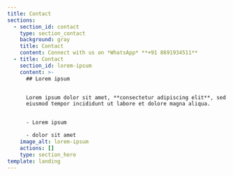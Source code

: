 ```yaml
---
title: Contact
sections:
  - section_id: contact
    type: section_contact
    background: gray
    title: Contact
    content: Connect with us on *WhatsApp* **+91 8691934511**
  - title: Contact
    section_id: lorem-ipsum
    content: >-
      ## Lorem ipsum


      Lorem ipsum dolor sit amet, **consectetur adipiscing elit**, sed do
      eiusmod tempor incididunt ut labore et dolore magna aliqua.


      - Lorem ipsum

      - dolor sit amet
    image_alt: lorem-ipsum
    actions: []
    type: section_hero
template: landing
---
```

